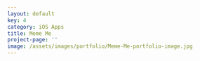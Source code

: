 ```yaml
---
layout: default
key: 4
category: iOS Apps
title: Meme Me
project-page: ''
image: /assets/images/portfolio/Meme-Me-portfolio-image.jpg
---
```

